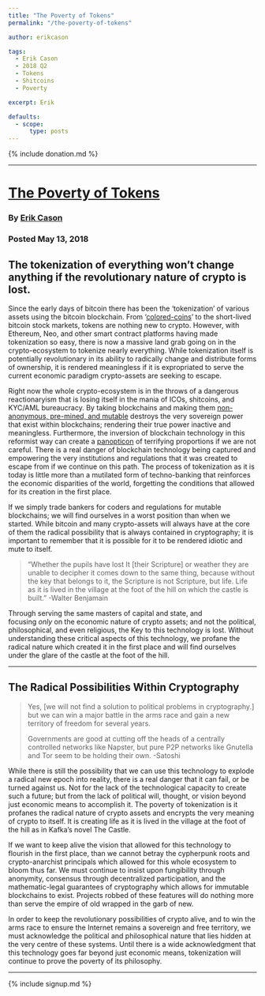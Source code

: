 ```yaml
---
title: "The Poverty of Tokens"
permalink: "/the-poverty-of-tokens"

author: erikcason

tags:
  - Erik Cason
  - 2018 Q2
  - Tokens
  - Shitcoins
  - Poverty

excerpt: Erik 

defaults:
  - scope:
      type: posts
---
```


{% include donation.md %}

***

# [The Poverty of Tokens](http://cryptosovereignty.org/the-poverty-of-tokens/)
### By [Erik Cason](https://twitter.com/Erikcason)
### Posted May 13, 2018 

## The tokenization of everything won’t change anything if the revolutionary nature of crypto is lost.

Since the early days of bitcoin there has been the ‘tokenization’ of various assets using the bitcoin blockchain. From ‘[colored-coins](https://en.bitcoin.it/wiki/Colored_Coins)’ to the short-lived bitcoin stock markets, tokens are nothing new to crypto. However, with Ethereum, Neo, and other smart contract platforms having made tokenization so easy, there is now a massive land grab going on in the crypto-ecosystem to tokenize nearly everything. While tokenization itself is potentially revolutionary in its ability to radically change and distribute forms of ownership, it is rendered meaningless if it is expropriated to serve the current economic paradigm crypto-assets are seeking to escape. 

Right now the whole crypto-ecosystem is in the throws of a dangerous reactionaryism that is losing itself in the mania of ICOs, shitcoins, and KYC/AML bureaucracy. By taking blockchains and making them [non-anonymous, pre-mined, and mutable](https://twitter.com/jesseposner/status/991717943959416832) destroys the very sovereign power that exist within blockchains; rendering their true power inactive and meaningless. Furthermore, the inversion of blockchain technology in this reformist way can create a [panopticon](https://en.wikipedia.org/wiki/Panopticon) of terrifying proportions if we are not careful. There is a real danger of blockchain technology being captured and empowering the very institutions and regulations that it was created to escape from if we continue on this path. The process of tokenization as it is today is little more than a mutilated form of techno-banking that reinforces the economic disparities of the world, forgetting the conditions that allowed for its creation in the first place. 

If we simply trade bankers for coders and regulations for mutable blockchains; we will find ourselves in a worst position than when we started. While bitcoin and many crypto-assets will always have at the core of them the radical possibility that is always contained in cryptography; it is important to remember that it is possible for it to be rendered idiotic and mute to itself.

> “Whether the pupils have lost It [their Scripture] or weather they are unable to decipher it comes down to the same thing, because without the key that belongs to it, the Scripture is not Scripture, but life. Life as it is lived in the village at the foot of the hill on which the castle is built.” -Walter Benjamain

Through serving the same masters of capital and state, and focusing _only_ on the economic nature of crypto assets; and not the political, philosophical, and even religious, the Key to this technology is lost. Without understanding these critical aspects of this technology, we profane the radical nature which created it in the first place and will find ourselves under the glare of the castle at the foot of the hill.

* * *

## The Radical Possibilities Within Cryptography

> Yes, [we will not find a solution to political problems in cryptography.] but we can win a major battle in the arms race and gain a new territory of freedom for several years. 
> 
> Governments are good at cutting off the heads of a centrally controlled networks like Napster, but pure P2P networks like Gnutella and Tor seem to be holding their own. -Satoshi

While there is still the possibility that we can use this technology to explode a radical new epoch into reality, there is a real danger that it can fail, or be turned against us. Not for the lack of the technological capacity to create such a future; but from the lack of political will, thought, or vision beyond just economic means to accomplish it. The poverty of tokenization is it profanes the radical nature of crypto assets and encrypts the very meaning of crypto to itself. It is creating life as it is lived in the village at the foot of the hill as in Kafka’s novel The Castle. 

If we want to keep alive the vision that allowed for this technology to flourish in the first place, than we cannot betray the cypherpunk roots and crypto-anarchist principals which allowed for this whole ecosystem to bloom thus far. We must continue to insist upon fungibility through anonymity, consensus through decentralized participation, and the mathematic-legal guarantees of cryptography which allows for immutable blockchains to exist. Projects robbed of these features will do nothing more than serve the empire of old wrapped in the garb of new. 

In order to keep the revolutionary possibilities of crypto alive, and to win the arms race to ensure the Internet remains a sovereign and free territory, we must acknowledge the political and philosophical nature that lies hidden at the very centre of these systems. Until there is a wide acknowledgment that this technology goes far beyond just economic means, tokenization will continue to prove the poverty of its philosophy.

***

{% include signup.md %}
